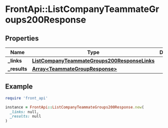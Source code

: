 # FrontApi::ListCompanyTeammateGroups200Response

## Properties

| Name | Type | Description | Notes |
| ---- | ---- | ----------- | ----- |
| **_links** | [**ListCompanyTeammateGroups200ResponseLinks**](ListCompanyTeammateGroups200ResponseLinks.md) |  | [optional] |
| **_results** | [**Array&lt;TeammateGroupResponse&gt;**](TeammateGroupResponse.md) |  | [optional] |

## Example

```ruby
require 'front_api'

instance = FrontApi::ListCompanyTeammateGroups200Response.new(
  _links: null,
  _results: null
)
```


